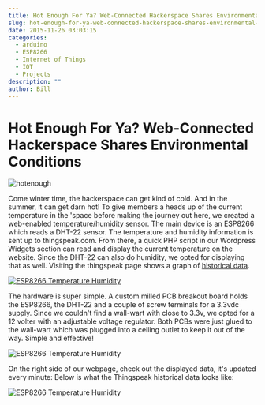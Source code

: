 ```yaml
---
title: Hot Enough For Ya? Web-Connected Hackerspace Shares Environmental Conditions
slug: hot-enough-for-ya-web-connected-hackerspace-shares-environmental-conditions
date: 2015-11-26 03:03:15
categories:
  - arduino
  - ESP8266
  - Internet of Things
  - IOT
  - Projects
description: ""
author: Bill
---
```


# Hot Enough For Ya? Web-Connected Hackerspace Shares Environmental Conditions

![hotenough](/uploads/2015/11/hotenough.jpg)

Come winter time, the hackerspace can get kind of cold. And in the summer, it can get darn hot! To give members a heads up of the current temperature in the 'space before making the journey out here, we created a web-enabled temperature/humidity sensor. The main device is an ESP8266 which reads a DHT-22 sensor. The temperature and humidity information is sent up to thingspeak.com. From there, a quick PHP script in our Wordpress Widgets section can read and display the current temperature on the website. Since the DHT-22 can also do humidity, we opted for displaying that as well. Visiting the thingspeak page shows a graph of [historical data](https://thingspeak.com/channels/66724/).

[![ESP8266 Temperature Humidity](/uploads/2015/11/2015-11-25-19.05.33-1024x768.jpg)](/uploads/2015/11/2015-11-25-19.05.33.jpg)

The hardware is super simple. A custom milled PCB breakout board holds the ESP8266, the DHT-22 and a couple of screw terminals for a 3.3vdc supply. Since we couldn't find a wall-wart with close to 3.3v, we opted for a 12 volter with an adjustable voltage regulator. Both PCBs were just glued to the wall-wart which was plugged into a ceiling outlet to keep it out of the way. Simple and effective!

![ESP8266 Temperature Humidity](/uploads/2015/11/temp-disp.png)

On the right side of our webpage, check out the displayed data, it's updated every minute: Below is what the Thingspeak historical data looks like:

![ESP8266 Temperature Humidity](/uploads/2015/11/temp-graph.png)
